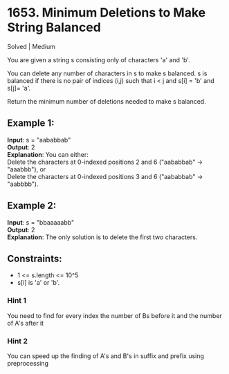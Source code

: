 # 1653. Minimum Deletions to Make String Balanced
Solved | Medium

You are given a string s consisting only of characters 'a' and 'b'​​​​.

You can delete any number of characters in s to make s balanced. s is balanced if there is no pair of indices (i,j) such that i < j and s[i] = 'b' and s[j]= 'a'.

Return the minimum number of deletions needed to make s balanced.

## Example 1:
**Input**: s = "aababbab"  
**Output**: 2  
**Explanation**: You can either:  
Delete the characters at 0-indexed positions 2 and 6 ("aababbab" -> "aaabbb"), or  
Delete the characters at 0-indexed positions 3 and 6 ("aababbab" -> "aabbbb").

## Example 2:
**Input**: s = "bbaaaaabb"  
**Output**: 2  
**Explanation**: The only solution is to delete the first two characters.

## Constraints:
- 1 <= s.length <= 10^5  
- s[i] is 'a' or 'b'​​.

### Hint 1
You need to find for every index the number of Bs before it and the number of A's after it

### Hint 2
You can speed up the finding of A's and B's in suffix and prefix using preprocessing
